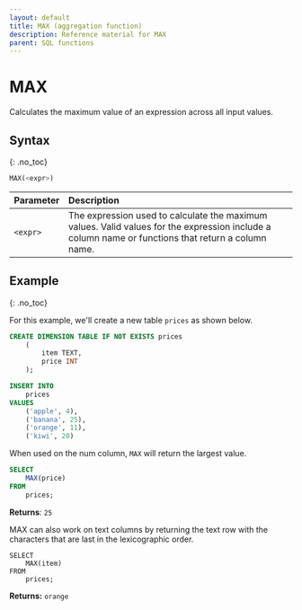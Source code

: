 ```yaml
---
layout: default
title: MAX (aggregation function)
description: Reference material for MAX
parent: SQL functions
---
```



# MAX

Calculates the maximum value of an expression across all input values.

## Syntax
{: .no_toc}

```sql
​​MAX(<expr>)
```

| Parameter | Description                                                                                                                                        |
| :--------- | :-------------------------------------------------------------------------------------------------------------------------------------------------- |
| `<expr>`  | The expression used to calculate the maximum values. Valid values for the expression include a column name or functions that return a column name. |

## Example
{: .no_toc}

For this example, we'll create a new table `prices` as shown below.

```sql
CREATE DIMENSION TABLE IF NOT EXISTS prices
    (
        item TEXT,
        price INT
    );

INSERT INTO
	prices
VALUES
	('apple', 4),
	('banana', 25),
	('orange', 11),
	('kiwi', 20)
```

When used on the num column, `MAX` will return the largest value.

```sql
SELECT
	MAX(price)
FROM
	prices;
```

**Returns**: `25`

MAX can also work on text columns by returning the text row with the characters that are last in the lexicographic order.&#x20;

```
SELECT
	MAX(item)
FROM
	prices;
```

**Returns:** `orange`
